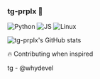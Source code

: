 ### tg-prplx 👾  
![Python](https://img.shields.io/badge/Python-3776AB?style=for-the-badge&logo=python&logoColor=white)
![JS](https://img.shields.io/badge/JavaScript-f7df1e?style=for-the-badge&logo=javascript&logoColor=black)
![Linux](https://img.shields.io/badge/-Linux-333333?style=for-the-badge&logo=linux)

![tg-prplx's GitHub stats](https://github-readme-stats.vercel.app/api?username=tg-prplx&show_icons=true&theme=dark)

🔥 Contributing when inspired  

tg - @whydevel
